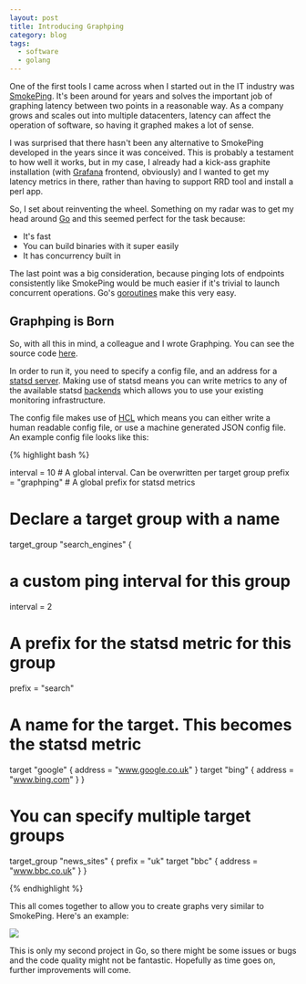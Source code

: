```yaml
---
layout: post
title: Introducing Graphping
category: blog
tags:
  - software
  - golang
---
```


One of the first tools I came across when I started out in the IT industry was [SmokePing](http://oss.oetiker.ch/smokeping/). It's been around for years and solves the important job of graphing latency between two points in a reasonable way. As a company grows and scales out into multiple datacenters, latency can affect the operation of software, so having it graphed makes a lot of sense.

I was surprised that there hasn't been any alternative to SmokePing developed in the years since it was conceived. This is probably a testament to how well it works, but in my case, I already had a kick-ass graphite installation (with [Grafana](http://grafana.org/) frontend, obviously) and I wanted to get my latency metrics in there, rather than having to support RRD tool and install a perl app.

So, I set about reinventing the wheel. Something on my radar was to get my head around [Go](https://golang.org/) and this seemed perfect for the task because:

  - It's fast
  - You can build binaries with it super easily
  - It has concurrency built in

The last point was a big consideration, because pinging lots of endpoints consistently like SmokePing would be much easier if it's trivial to launch concurrent operations. Go's [goroutines](https://tour.golang.org/concurrency/1) make this very easy.

## Graphping is Born

So, with all this in mind, a colleague and I wrote Graphping. You can see the source code [here](https://github.com/jaxxstorm/graphping).

In order to run it, you need to specify a config file, and an address for a [statsd server](https://github.com/etsy/statsd). Making use of statsd means you can write metrics to any of the available statsd [backends](https://github.com/etsy/statsd/blob/master/docs/backend.md) which allows you to use your existing monitoring infrastructure.

The config file makes use of [HCL](https://github.com/hashicorp/hcl) which means you can either write a human readable config file, or use a machine generated JSON config file. An example config file looks like this:

{% highlight bash %}

interval = 10 # A global interval. Can be overwritten per target group
prefix = "graphping" # A global prefix for statsd metrics


# Declare a target group with a name
target_group "search_engines" {
  # a custom ping interval for this group
  interval = 2
  # A prefix for the statsd metric for this group
  prefix = "search"
  # A name for the target. This becomes the statsd metric
  target "google" {
    address = "www.google.co.uk"
  }
  target "bing" {
    address = "www.bing.com"
  }
}

# You can specify multiple target groups
target_group "news_sites" {
  prefix = "uk"
  target "bbc" {
    address = "www.bbc.co.uk"
  }
}

{% endhighlight %}

This all comes together to allow you to create graphs very similar to SmokePing. Here's an example:

![](http://i.imgur.com/1766B2Z.png)

This is only my second project in Go, so there might be some issues or bugs and the code quality might not be fantastic. Hopefully as time goes on, further improvements will come.


